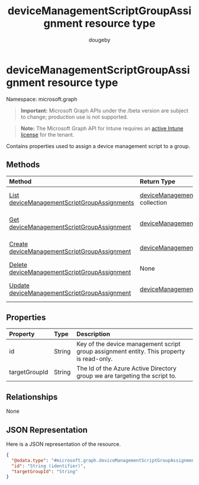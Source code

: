 ﻿---
title: "deviceManagementScriptGroupAssignment resource type"
description: "Contains properties used to assign a device management script to a group."
author: "dougeby"
localization_priority: Normal
ms.prod: "intune"
doc_type: resourcePageType
---

# deviceManagementScriptGroupAssignment resource type

Namespace: microsoft.graph

> **Important:** Microsoft Graph APIs under the /beta version are subject to change; production use is not supported.

> **Note:** The Microsoft Graph API for Intune requires an [active Intune license](https://go.microsoft.com/fwlink/?linkid=839381) for the tenant.

Contains properties used to assign a device management script to a group.

## Methods

| Method                                                                                                                | Return Type                                                                                                              | Description                                                                                                                                                     |
| :-------------------------------------------------------------------------------------------------------------------- | :----------------------------------------------------------------------------------------------------------------------- | :-------------------------------------------------------------------------------------------------------------------------------------------------------------- |
| [List deviceManagementScriptGroupAssignments](../api/intune-devices-devicemanagementscriptgroupassignment-list.md)    | [deviceManagementScriptGroupAssignment](../resources/intune-devices-devicemanagementscriptgroupassignment.md) collection | List properties and relationships of the [deviceManagementScriptGroupAssignment](../resources/intune-devices-devicemanagementscriptgroupassignment.md) objects. |
| [Get deviceManagementScriptGroupAssignment](../api/intune-devices-devicemanagementscriptgroupassignment-get.md)       | [deviceManagementScriptGroupAssignment](../resources/intune-devices-devicemanagementscriptgroupassignment.md)            | Read properties and relationships of the [deviceManagementScriptGroupAssignment](../resources/intune-devices-devicemanagementscriptgroupassignment.md) object.  |
| [Create deviceManagementScriptGroupAssignment](../api/intune-devices-devicemanagementscriptgroupassignment-create.md) | [deviceManagementScriptGroupAssignment](../resources/intune-devices-devicemanagementscriptgroupassignment.md)            | Create a new [deviceManagementScriptGroupAssignment](../resources/intune-devices-devicemanagementscriptgroupassignment.md) object.                              |
| [Delete deviceManagementScriptGroupAssignment](../api/intune-devices-devicemanagementscriptgroupassignment-delete.md) | None                                                                                                                     | Deletes a [deviceManagementScriptGroupAssignment](../resources/intune-devices-devicemanagementscriptgroupassignment.md).                                        |
| [Update deviceManagementScriptGroupAssignment](../api/intune-devices-devicemanagementscriptgroupassignment-update.md) | [deviceManagementScriptGroupAssignment](../resources/intune-devices-devicemanagementscriptgroupassignment.md)            | Update the properties of a [deviceManagementScriptGroupAssignment](../resources/intune-devices-devicemanagementscriptgroupassignment.md) object.                |

## Properties

| Property      | Type   | Description                                                                              |
| :------------ | :----- | :--------------------------------------------------------------------------------------- |
| id            | String | Key of the device management script group assignment entity. This property is read-only. |
| targetGroupId | String | The Id of the Azure Active Directory group we are targeting the script to.               |

## Relationships

None

## JSON Representation

Here is a JSON representation of the resource.

<!-- {
  "blockType": "resource",
  "keyProperty": "id",
  "@odata.type": "microsoft.graph.deviceManagementScriptGroupAssignment"
}
-->

```json
{
  "@odata.type": "#microsoft.graph.deviceManagementScriptGroupAssignment",
  "id": "String (identifier)",
  "targetGroupId": "String"
}
```
